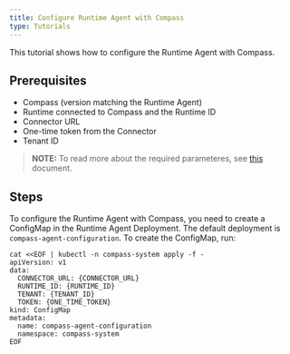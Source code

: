 ```yaml
---
title: Configure Runtime Agent with Compass
type: Tutorials
---
```


This tutorial shows how to configure the Runtime Agent with Compass. 

## Prerequisites

- Compass (version matching the Runtime Agent)
- Runtime connected to Compass and the Runtime ID
- Connector URL
- One-time token from the Connector
- Tenant ID

> **NOTE:** To read more about the required parameteres, see [this](#details-runtime-agent-initializing-connection) document.

## Steps

To configure the Runtime Agent with Compass, you need to create a ConfigMap in the Runtime Agent Deployment. The default deployment is `compass-agent-configuration`. To create the ConfigMap, run:

```
cat <<EOF | kubectl -n compass-system apply -f -
apiVersion: v1
data:
  CONNECTOR_URL: {CONNECTOR_URL}
  RUNTIME_ID: {RUNTIME_ID}
  TENANT: {TENANT_ID}
  TOKEN: {ONE_TIME_TOKEN}
kind: ConfigMap
metadata:
  name: compass-agent-configuration
  namespace: compass-system
EOF
```